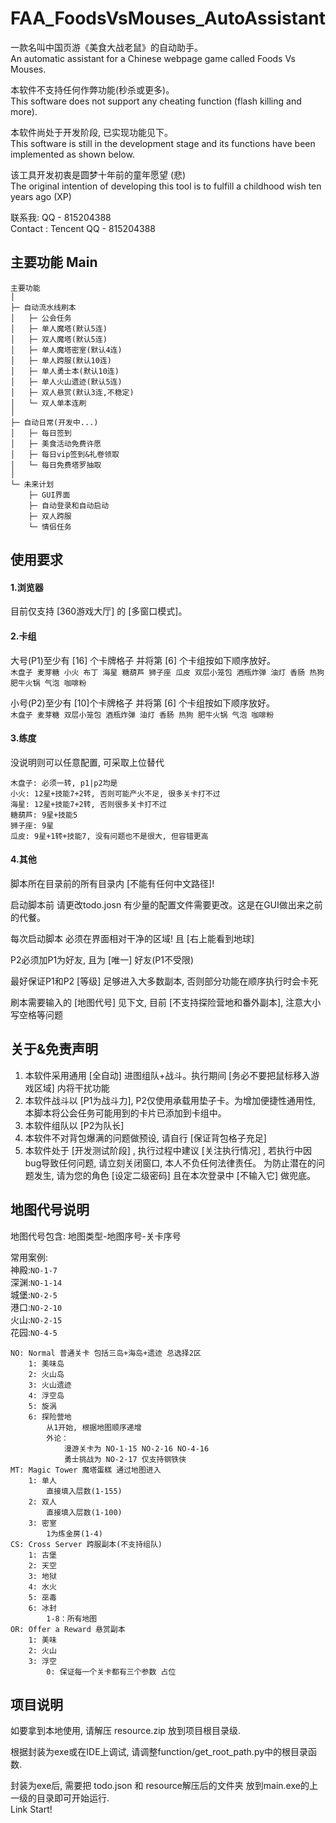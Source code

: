 # FAA_FoodsVsMouses_AutoAssistant
一款名叫中国页游《美食大战老鼠》的自动助手。  
An automatic assistant for a Chinese webpage game called Foods Vs Mouses. 

本软件不支持任何作弊功能(秒杀或更多)。  
This software does not support any cheating function (flash killing and more).

本软件尚处于开发阶段, 已实现功能见下。  
This software is still in the development stage and its functions have been implemented as shown below.

该工具开发初衷是圆梦十年前的童年愿望 (悲)    
The original intention of developing this tool is to fulfill a childhood wish ten years ago (XP)

联系我: QQ - 815204388  
Contact : Tencent QQ - 815204388  


## 主要功能 Main

    主要功能
    │
    ├─ 自动流水线刷本
    │   ├─ 公会任务
    │   ├─ 单人魔塔(默认5连)
    │   ├─ 双人魔塔(默认5连)
    │   ├─ 单人魔塔密室(默认4连)
    │   ├─ 单人跨服(默认10连)
    │   ├─ 单人勇士本(默认10连)
    │   ├─ 单人火山遗迹(默认5连)
    │   ├─ 双人悬赏(默认3连,不稳定)
    │   └─ 双人单本连刷
    │
    ├─ 自动日常(开发中...)
    │   ├─ 每日签到
    │   ├─ 美食活动免费许愿
    │   ├─ 每日vip签到&礼卷领取
    │   └─ 每日免费塔罗抽取
    │
    └─ 未来计划
        ├─ GUI界面
        ├─ 自动登录和自动启动
        ├─ 双人跨服
        └─ 情侣任务

## 使用要求
#### 1.浏览器
目前仅支持 [360游戏大厅] 的 [多窗口模式]。

#### 2.卡组
大号(P1)至少有 [16] 个卡牌格子 并将第 [6] 个卡组按如下顺序放好。  
`木盘子 麦芽糖 小火 布丁 海星 糖葫芦 狮子座 瓜皮 双层小笼包 酒瓶炸弹 油灯 香肠 热狗 肥牛火锅 气泡 咖啡粉`  

小号(P2)至少有 [10]个卡牌格子 并将第 [6] 个卡组按如下顺序放好。  
`木盘子 麦芽糖 双层小笼包 酒瓶炸弹 油灯 香肠 热狗 肥牛火锅 气泡 咖啡粉`

#### 3.练度
没说明则可以任意配置, 可采取上位替代

    木盘子: 必须一转, p1|p2均是
    小火: 12星+技能7+2转, 否则可能产火不足, 很多关卡打不过
    海星: 12星+技能7+2转, 否则很多关卡打不过
    糖葫芦: 9星+技能5
    狮子座: 9星
    瓜皮: 9星+1转+技能7, 没有问题也不是很大, 但容错更高

#### 4.其他
脚本所在目录前的所有目录内 [不能有任何中文路径]!

启动脚本前 请更改todo.josn 有少量的配置文件需要更改。这是在GUI做出来之前的代餐。

每次启动脚本 必须在界面相对干净的区域! 且 [右上能看到地球]  

P2必须加P1为好友, 且为 [唯一] 好友(P1不受限)  

最好保证P1和P2 [等级] 足够进入大多数副本, 否则部分功能在顺序执行时会卡死  

刷本需要输入的 [地图代号] 见下文, 目前 [不支持探险营地和番外副本], 注意大小写空格等问题

## 关于&免责声明
1. 本软件采用通用 [全自动] 进图组队+战斗。执行期间 [务必不要把鼠标移入游戏区域] 内将干扰功能  
2. 本软件战斗以 [P1为战斗力], P2仅使用承载用垫子卡。为增加便捷性通用性, 本脚本将公会任务可能用到的卡片已添加到卡组中。  
3. 本软件组队以 [P2为队长]
4. 本软件不对背包爆满的问题做预设, 请自行 [保证背包格子充足]
5. 本软件处于 [开发测试阶段] , 执行过程中建议 [关注执行情况] , 若执行中因bug导致任何问题, 请立刻关闭窗口, 本人不负任何法律责任。 
为防止潜在的问题发生, 请为您的角色 [设定二级密码] 且在本次登录中 [不输入它] 做兜底。

## 地图代号说明

地图代号包含: 地图类型-地图序号-关卡序号

常用案例:  
神殿:`NO-1-7`    
深渊:`NO-1-14`   
城堡:`NO-2-5`  
港口:`NO-2-10`   
火山:`NO-2-15`   
花园:`NO-4-5`  

    NO: Normal 普通关卡 包括三岛+海岛+遗迹 总选择2区
        1: 美味岛
        2: 火山岛
        3: 火山遗迹
        4: 浮空岛
        5: 旋涡
        6: 探险营地
            从1开始, 根据地图顺序递增
            外论：
                漫游关卡为 NO-1-15 NO-2-16 NO-4-16
                勇士挑战为 NO-2-17 仅支持钢铁侠
    MT: Magic Tower 魔塔蛋糕 通过地图进入
        1: 单人
            直接填入层数(1-155)
        2: 双人
            直接填入层数(1-100)
        3: 密室
            1为炼金房(1-4)
    CS: Cross Server 跨服副本(不支持组队)
        1: 古堡
        2: 天空
        3: 地狱
        4: 水火
        5: 巫毒
        6: 冰封
            1-8：所有地图
    OR: Offer a Reward 悬赏副本
        1: 美味
        2: 火山
        3: 浮空
            0: 保证每一个关卡都有三个参数 占位
            
## 项目说明
如要拿到本地使用, 请解压 resource.zip 放到项目根目录级. 

根据封装为exe或在IDE上调试, 请调整function/get_root_path.py中的根目录函数.

封装为exe后, 需要把 todo.json 和 resource解压后的文件夹 放到main.exe的上一级的目录即可开始运行.  
Link Start!
